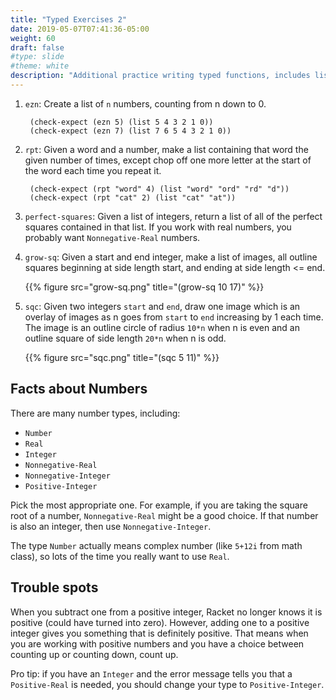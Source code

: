 ```yaml
---
title: "Typed Exercises 2"
date: 2019-05-07T07:41:36-05:00
weight: 60
draft: false
#type: slide
#theme: white
description: "Additional practice writing typed functions, includes lists and recursion."
---
```


1. `ezn`: Create a list of `n` numbers, counting from n down to 0.

        (check-expect (ezn 5) (list 5 4 3 2 1 0))
        (check-expect (ezn 7) (list 7 6 5 4 3 2 1 0))
        
2. `rpt`: Given a word and a number, make a list containing that word
   the given number of times, except chop off one more letter at the start
   of the word each time you repeat it.
   
        (check-expect (rpt "word" 4) (list "word" "ord" "rd" "d"))
        (check-expect (rpt "cat" 2) (list "cat" "at"))
        
3. `perfect-squares`: Given a list of integers, return a list of all
   of the perfect squares contained in that list. If you work with
   real numbers, you probably want `Nonnegative-Real` numbers.
   
4. `grow-sq`: Given a start and end integer, make a list of images,
   all outline squares beginning at side length start, and ending at side
   length <= end.
   
     {{% figure src="grow-sq.png" title="(grow-sq 10 17)" %}}
   
5. `sqc`: Given two integers `start` and `end`, draw one image which
   is an overlay of images as n goes from `start` to `end` increasing
   by 1 each time. The image is an outline circle of radius `10*n` when n is even
   and an outline square of side length `20*n` when n is odd. 

     {{% figure src="sqc.png" title="(sqc 5 11)" %}}


## Facts about Numbers

There are many number types, including:

* `Number`
* `Real`
* `Integer`
* `Nonnegative-Real`
* `Nonnegative-Integer`
* `Positive-Integer`

Pick the most appropriate one. For example, if you are taking the
square root of a number, `Nonnegative-Real` might be a good choice. If
that number is also an integer, then use `Nonnegative-Integer`.

The type `Number` actually means complex number
(like `5+12i` from math class), so lots of the time you really want to
use `Real`.

## Trouble spots

When you subtract one from a positive integer, Racket no longer knows
it is positive (could have turned into zero). However, adding one to a
positive integer gives you something that is definitely positive. That
means when you are working with positive numbers and you have a choice
between counting up or counting down, count up.

Pro tip: if you have an `Integer` and the error message tells you that
a `Positive-Real` is needed, you should change your type to
`Positive-Integer`. 

